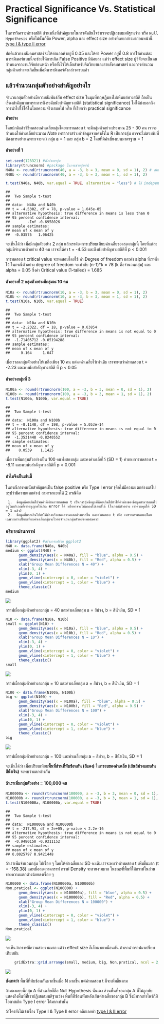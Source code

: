 # Practical Significance Vs. Statistical Significance

ในการวิเคราะห์ทางสถิติ ส่วนหนึ่งที่สำคัญมากในการตัดสินใจว่าเราจะปฎิเสธสมมติฐานว่าง หรือ `Null Hypothesis` หรือไม่นั้นก็คือ Power, alpha และ effect size อย่างที่เคยกล่าวมาก่อนหน้านี้ [type I & type II error]()

ปกติแล้วทางสัมคมศาสตร์จะให้ค่าแอลฟ่าอยู่ที่ 0.05 และให้ค่า Power อยู่ที่ 0.8 การให้ค่าแต่ละพารามิเตอร์แบบนี้จะช่วยให้การเกิด False Positive มีน้อยลง แต่ว่า effect size ผู้วิจัยจะเป็นคนกำหนดจากงานวิจัยก่อนหน้า หรือตั้งไว้ให้เล็กสำหรับจิตวิทยาและสายสังคมศาสตร์ และการคำนวณกลุ่มตัวอย่างจะเกิดขึ้นเมื่อมีพารามิเตอร์ดังกล่าวครบแล้ว

## แล้วจำนวนกลุ่มตัวอย่างสำคัญอย่างไร

จำนวนกลุ่มตัวอย่างมีความสัมพันธ์กับ effect size ในมุมที่ทฤษฎีมองไม่เห็นแต่ทางสถิติ ถือเป็นเรื่องสำคัญมากเพราะการถึงระดับนัยสำคัญทางสถิติ
(statistical significance) ไม่ได้บ่งบอกถึงการนำไปใช้ได้ในโลกความจริงเสมอไป หรือ ที่เรียกว่า
practical significance

**ตัวอย่าง**

โดยปกติแล้ววิธีทดสอบค่าเฉลี่ยกลุ่มโดยการทดสอบ t จะมีกลุ่มตัวอย่างประมาณ 25 - 30 คน เราจะกำหนดให้ค่าเฉลี่ยประมาณ
*Note* เพราการสร้างค่าข้อมูลจากคำสั่งใน R เป็นการสุ่ม อาจจะไม่ตรงกับที่ต้องการอย่างเฉพาะเจาะจง) กลุ่ม a = 1 และ กลุ่ม b = 2 โดยที่มีค่าเบี่ยงเบนมาตรฐาน = 1

#### ตัวอย่างที่ 1
``` r
set.seed(123321) #ตั้งค่าการสุ่ม
library(truncnorm) #package ในการช่วยสุ่มค่า)
N40a <- round(rtruncnorm(40, a = -3, b = 3, mean = 0, sd = 1), 2) # สุ่มเลขออกมาให้ได้ 40 ตัวอย่าง
N40b <- round(rtruncnorm(40, a = -3, b = 3, mean = 1, sd = 1), 2)

t.test(N40a, N40b, var.equal = TRUE, alternative = "less") # ใช้ independent t ในการทดสอบ
```

    ## 
    ##  Two Sample t-test
    ## 
    ## data:  N40a and N40b
    ## t = -4.5302, df = 78, p-value = 1.045e-05
    ## alternative hypothesis: true difference in means is less than 0
    ## 95 percent confidence interval:
    ##        -Inf -0.6958026
    ## sample estimates:
    ## mean of x mean of y 
    ##  -0.03575   1.06425


จะเห็นได้ว่า เมื่อมีกลุ่มตัวอย่าง 2 กลุ่ม แล้วเราต้องการเปรียบเทียบค่าเฉลี่ยของสองกลุ่มนี้
โดยที่แต่ละกลุ่มมีจำนวนตัวอย่าง 40 คน เราจะได้ค่า t = -4.53 และถึงนัยสำคัญทางสถิติที่ p &lt; 0.001

การทดสอบ t critical value จะทดสอบโดยใช้ ค่า Degree of freedom และค่า alpha ที่เราตั้งไว้ ในกรณีตัวอย่าง degree of freedom จะเท่ากับ (n-1)\*k
= 78 (k คือจำนวนกลุ่ม) และ alpha = 0.05 ซึ่งค่า Critical value (1-tailed) = 1.685

#### ตัวอย่างที่ 2 กลุ่มตัวอย่างมีกลุ่มละ 10 คน

``` r
N10a <- round(rtruncnorm(10, a = -3, b = 3, mean = 0, sd = 1), 2)
N10b <- round(rtruncnorm(10, a = -3, b = 3, mean = 1, sd = 1), 2)
t.test(N10a, N10b, var.equal = TRUE)
```

    ## 
    ##  Two Sample t-test
    ## 
    ## data:  N10a and N10b
    ## t = -2.2322, df = 18, p-value = 0.03854
    ## alternative hypothesis: true difference in means is not equal to 0
    ## 95 percent confidence interval:
    ##  -1.71405712 -0.05194288
    ## sample estimates:
    ## mean of x mean of y 
    ##     0.164     1.047

เมื่อเราลดกลุ่มตัวอย่างให้เหลือเพียง 10 คน แต่คงค่าเฉลี่ยไว้เท่าเดิม เราจะพบว่าค่าทดสอบ t = -2.23 และพบนัยสำคัญทางสถิติ ที่ p &lt; 0.05

#### ตัวอย่างกลุ่มที่ 3

``` r
N100a <- round(rtruncnorm(100, a = -3, b = 3, mean = 0, sd = 1), 2)
N100b <- round(rtruncnorm(100, a = -3, b = 3, mean = 1, sd = 1), 2)
t.test(N100a, N100b, var.equal = TRUE)
```

    ## 
    ##  Two Sample t-test
    ## 
    ## data:  N100a and N100b
    ## t = -8.1148, df = 198, p-value = 5.053e-14
    ## alternative hypothesis: true difference in means is not equal to 0
    ## 95 percent confidence interval:
    ##  -1.3531448 -0.8240552
    ## sample estimates:
    ## mean of x mean of y 
    ##    0.0539    1.1425

เมื่อเราเพิ่มกลุ่มตัวอย่างเป็น 100 คนทั้งสองกลุ่ม และคงค่าเฉลี่ยไว้ (SD = 1) ค่าของการทดสอบ t = -8.11 และพบนัยสำคัญทางสถิติที่ p &lt; 0.001

#### ทำไมจึงเป็นเช่นนี้

ในกรณีการพบนัยสำคัญแต่เป็น false positive หรือ Type I error (คือไม่มีความแตกต่างแต่ไปสรุปว่ามีความแตกต่าง) สามารถแยกได้ 2 กรณีคือ

     1.  ข้อมูลน้อยเกินไปจนค่าที่ผ่านการทดสอบ t เป็นการสุ่มข้อมูลที่น้อยเกินไปทำให้ค่าห่างของข้อมูลสามารถตกไปอยู่ในบริเวณที่เราอนุญาตให้เกิด error ได้ หรืออาจจะไม่ตกลงไปเลยก็ได้ (ในกรณีตัวอย่าง เราควบคุมให้ SD = 1 แล้ว)
     2.  ข้อมูลที่มากเกินไปทำให้ช่วงกว้างของความแตกต่างมากขึ้น และค่าทดสอบ t เฟ้อ เพราะการทดสอบโดยเฉพาะการเปรียบเทียบค่าเฉลี่ยกลุ่มจะไวต่อจำนวนกลุ่มตัวอย่างพอสมควร

### อธิบายผ่านกราฟ

``` r
library(ggplot2) #สร้างกราฟด้วย ggplot2
N40 <- data.frame(N40a, N40b)
medium <- ggplot(N40) +
      geom_density(aes(x = N40a), fill = "blue", alpha = 0.5) +
      geom_density(aes(x = N40b), fill = "Red", alpha = 0.5) +
      xlab("Group Mean Differences N = 40") +
      xlim(-3, 4) +
      ylim(0, 1) +
      geom_vline(xintercept = 0, color = "violet") +
      geom_vline(xintercept = 1, color = "blue") +
      theme_classic()
medium
```

![](docs/p_s_sig_files/figure-markdown_strict/unnamed-chunk-4-1.png)

กราฟเมื่อกลุ่มตัวอย่างละกลุ่ม = 40 และค่าเฉลี่ยกลุ่ม a = สีม่วง, b = สีน้ำเงิน, SD = 1

``` r
N10 <- data.frame(N10a, N10b)
small <- ggplot(N10) +
      geom_density(aes(x = N10a), fill = "blue", alpha = 0.5) +
      geom_density(aes(x = N10b), fill = "Red", alpha = 0.5) +
      xlab("Group Mean Differences N = 10") +
      xlim(-3, 4) +
      ylim(0, 1) +
      geom_vline(xintercept = 0, color = "violet") +
      geom_vline(xintercept = 1, color = "blue") +
      theme_classic()
small
```


![](docs/p_s_sig_files/figure-markdown_strict/unnamed-chunk-5-1.png)

กราฟเมื่อกลุ่มตัวอย่างละกลุ่ม = 10 และค่าเฉลี่ยกลุ่ม a = สีม่วง, b = สีน้ำเงิน, SD = 1

``` r
N100 <- data.frame(N100a, N100b)
big <- ggplot(N100) +
      geom_density(aes(x = N100a), fill = "blue", alpha = 0.5) +
      geom_density(aes(x = N100b), fill = "Red", alpha = 0.5) +
      xlab("Group Mean Differences N = 100") +
      xlim(-3, 4) +
      ylim(0, 1) +
      geom_vline(xintercept = 0, color = "violet") +
      geom_vline(xintercept = 1, color = "blue") +
      theme_classic()
big
```

![](docs/p_s_sig_files/figure-markdown_strict/unnamed-chunk-6-1.png)

กราฟเมื่อกลุ่มตัวอย่างละกลุ่ม = 100 และค่าเฉลี่ยกลุ่ม a = สีม่วง, b = สีน้ำเงิน, SD = 1

จะเห็นได้ว่า เมื่อเปรียบเทียบ**พื้นที่ส่วนที่ทับซ้อนกัน (สีแดง)** ใน**กรอบของค่าเฉลี่ย (เส้นสีม่วงและเส้นสีน้ำเงิน)** จะพบว่าแตกต่างกัน

#### ถ้าเราเพิ่มกลุ่มตัวอย่าง = 100,000 คน

``` r
N100000a <- round(rtruncnorm(100000, a = -3, b = 3, mean = 0, sd = 1), 2)
N100000b <- round(rtruncnorm(100000, a = -3, b = 3, mean = 1, sd = 1), 2)
t.test(N100000a, N100000b, var.equal = TRUE)
```
    ## 
    ##  Two Sample t-test
    ## 
    ## data:  N100000a and N100000b
    ## t = -217.93, df = 2e+05, p-value < 2.2e-16
    ## alternative hypothesis: true difference in means is not equal to 0
    ## 95 percent confidence interval:
    ##  -0.9480150 -0.9311152
    ## sample estimates:
    ## mean of x mean of y 
    ## 0.0025797 0.9421448

ถ้าเราเพิ่มจำนวนกลุ่ม ไปเรื่อย ๆ โดยให้ค่าเฉลี่ยและ SD คงเดิมเราจะพบว่าค่าทดสอบ t เพิ่มขึ้นมาก (t = -168.38) และเมื่อลองวาดกราฟ กราฟ
Density จะสวยงามมาก ในขณะที่พื้นที่ใต้กราฟในส่วนของความแตกต่างน้อยลงเรื่อย ๆ

``` r
N100000 <- data.frame(N100000a, N100000b)
Non.pratical <- ggplot(N100000) +
      geom_density(aes(x = N100000a), fill = "blue", alpha = 0.5) +
      geom_density(aes(x = N100000b), fill = "Red", alpha = 0.5) +
      xlab("Group Mean Differences N = 100000") +
      xlim(-3, 4) +
      ylim(0, 1) +
      geom_vline(xintercept = 0, color = "violet") +
      geom_vline(xintercept = 1, color = "blue") +
      theme_classic()
Non.pratical
```

![](docs/p_s_sig_files/figure-markdown_strict/unnamed-chunk-8-1.png)

จะเห็นว่ากราฟมีความสวยงามมาก แต่ว่า effect size ก็เล็กมากเหมือนกัน ถ้าเรานำกราฟมาเปรียบเทียบกัน

``` r
    gridExtra::grid.arrange(small, medium, big, Non.pratical, ncol = 2, nrow = 2)
```

![](docs/p_s_sig_files/figure-markdown_strict/unnamed-chunk-9-1.png)

**สังเกตว่า** พื้นที่ที่ทับซ้อนกันมากขึ้นเมื่อ N มากขึ้น แต่ค่าทดสอบ t ก็จะเพิ่มขึ้นตาม

ถ้ามองแบบนี้กลุ่ม A ที่ค่าเฉลี่ยก็คือ Null Hypothesis นั่นเอง
ส่วนพื้นที่ของกลุ่ม A ที่ไม่ถูกทับแสดงถึงพื้นที่ที่เราปฎิเสธสมมติฐานว่าง พื้นที่ที่ซ้อนทับหลังเส้นค่าเฉลี่ยของกลุ่ม B ซึ่งมีมากเท่าไหร่ก็มีโอกาสเกิด Type I error ได้มากเท่านั้น

ถ้าใครยังไม่เข้าเรื่อง Type I & Type II error คลิกเลยค่า [type I & II error]()

--------

